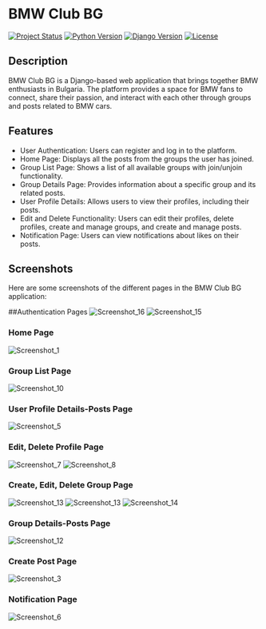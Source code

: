 # BMW Club BG
[![Project Status](https://img.shields.io/badge/status-active-brightgreen.svg)](https://github.com/your-username/bmw-club-bg)
[![Python Version](https://img.shields.io/badge/python-3.8%20%7C%203.9-blue.svg)](https://www.python.org/downloads/)
[![Django Version](https://img.shields.io/badge/django-3.2-blue.svg)](https://www.djangoproject.com/download/)
[![License](https://img.shields.io/badge/license-MIT-green.svg)](LICENSE)

## Description
BMW Club BG is a Django-based web application that brings together BMW enthusiasts in Bulgaria. The platform provides a space for BMW fans to connect, share their passion, and interact with each other through groups and posts related to BMW cars.

## Features
- User Authentication: Users can register and log in to the platform.
- Home Page: Displays all the posts from the groups the user has joined.
- Group List Page: Shows a list of all available groups with join/unjoin functionality.
- Group Details Page: Provides information about a specific group and its related posts.
- User Profile Details: Allows users to view their profiles, including their posts.
- Edit and Delete Functionality: Users can edit their profiles, delete profiles, create and manage groups, and create and manage posts.
- Notification Page: Users can view notifications about likes on their posts.

## Screenshots
Here are some screenshots of the different pages in the BMW Club BG application:

##Authentication Pages
![Screenshot_16](https://github.com/Warw1ck/bmw_club_bg_final/assets/114092919/821f4449-ae9f-4138-8fa0-b550f97fb81a)
![Screenshot_15](https://github.com/Warw1ck/bmw_club_bg_final/assets/114092919/5fa1d30b-f4c7-41ea-83c0-e45ed7ba5d92)

### Home Page
![Screenshot_1](https://github.com/Warw1ck/bmw_club_bg_final/assets/114092919/e0fcbabf-20d7-4088-bc76-7592dc9e5e4d)

### Group List Page
![Screenshot_10](https://github.com/Warw1ck/bmw_club_bg_final/assets/114092919/09617510-34ce-4276-968b-ed0af3779a01)

### User Profile Details-Posts Page
![Screenshot_5](https://github.com/Warw1ck/bmw_club_bg_final/assets/114092919/76b7e7b0-4ec7-4e44-941e-b517dc2df036)

### Edit, Delete Profile Page
![Screenshot_7](https://github.com/Warw1ck/bmw_club_bg_final/assets/114092919/5b0be742-fa67-429b-afb5-7f443d47301d)
![Screenshot_8](https://github.com/Warw1ck/bmw_club_bg_final/assets/114092919/5c5d98cb-5f42-4b5a-9373-5d1e9d1aecfb)

### Create, Edit, Delete Group Page
![Screenshot_13](https://github.com/Warw1ck/bmw_club_bg_final/assets/114092919/17c6a30f-a0aa-463c-ac76-cf259c379fbb)
![Screenshot_13](https://github.com/Warw1ck/bmw_club_bg_final/assets/114092919/04249ed5-e9e4-48ff-9c6f-67026c7afca5)
![Screenshot_14](https://github.com/Warw1ck/bmw_club_bg_final/assets/114092919/59712190-af3b-4a63-8d03-ca376b117807)

### Group Details-Posts Page
![Screenshot_12](https://github.com/Warw1ck/bmw_club_bg_final/assets/114092919/c082c8a3-b6ea-4fd3-b16f-3cb0b8e88ecd)

### Create Post Page
![Screenshot_3](https://github.com/Warw1ck/bmw_club_bg_final/assets/114092919/d396bd94-a9da-4d21-bd4e-a82f2309b916)

### Notification Page
![Screenshot_6](https://github.com/Warw1ck/bmw_club_bg_final/assets/114092919/132f7243-772f-41fb-8818-726256389787)

